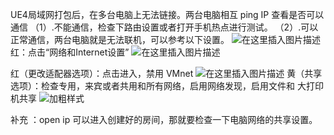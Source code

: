 ﻿UE4局域网打包后，在多台电脑上无法链接。两台电脑相互 ping IP 查看是否可以通信
	（1）.不能通信，检查下路由设置或者打开手机热点进行测试。
	（2）.可以正常通信，两台电脑就是无法联机，可以参考以下设置。 
	![在这里插入图片描述](https://img-blog.csdnimg.cn/20201020152553788.png?x-oss-process=image/watermark,type_ZmFuZ3poZW5naGVpdGk,shadow_10,text_aHR0cHM6Ly9ibG9nLmNzZG4ubmV0L3FxXzQyNjczOTIx,size_16,color_FFFFFF,t_70#pic_center)
红：点击“网络和Internet设置”
![在这里插入图片描述](https://img-blog.csdnimg.cn/20201020154412190.png?x-oss-process=image/watermark,type_ZmFuZ3poZW5naGVpdGk,shadow_10,text_aHR0cHM6Ly9ibG9nLmNzZG4ubmV0L3FxXzQyNjczOTIx,size_16,color_FFFFFF,t_70#pic_center)

红（更改适配器选项）：点击进入，禁用 VMnet
![在这里插入图片描述](https://img-blog.csdnimg.cn/20201020152740169.png?x-oss-process=image/watermark,type_ZmFuZ3poZW5naGVpdGk,shadow_10,text_aHR0cHM6Ly9ibG9nLmNzZG4ubmV0L3FxXzQyNjczOTIx,size_16,color_FFFFFF,t_70#pic_center)
黄（共享选项）：检查专用，来宾或者共用和所有网络，启用网络发现，启用文件和 大打印机共享
![加粗样式](https://img-blog.csdnimg.cn/20201020152845906.png?x-oss-process=image/watermark,type_ZmFuZ3poZW5naGVpdGk,shadow_10,text_aHR0cHM6Ly9ibG9nLmNzZG4ubmV0L3FxXzQyNjczOTIx,size_16,color_FFFFFF,t_70#pic_center)

补充 ：open ip 可以进入创建好的房间，那就要检查一下电脑网络的共享设置。
